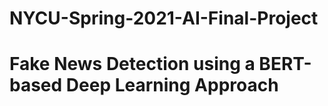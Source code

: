 # NYCU-Spring-2021-AI-Final-Project
# Fake News Detection using a BERT-based Deep Learning Approach

